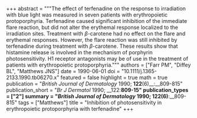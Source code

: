 +++
abstract = """The effect of terfenadine on the response to irradiation with blue light was measured in seven patients with erythropoietic protoporphyria. Terfenadine caused significant inhibition of the immediate flare reaction, but did not alter the erythemal response localized to the irradiation sites. Treatment with $β$-carotene had no effect on the flare and erythemal responses. However, the flare reaction was still inhibited by terfenadine during treatment with $β$-carotene. These results show that histamine release is involved in the mechanism of porphyrin photosensitivity. H1 receptor antagonists may be of use in the treatment of patients with erythropoietic protoporphyria."""
authors = ["Farr PM", "Diffey BL", "Matthews JNS"]
date = 1990-06-01
doi = "10.1111/j.1365-2133.1990.tb06270.x"
featured = false
highlight = true
math = true
publication = "*British Journal of Dermatology* 1990; __122__(6)__:__809-815"
publication_short = "*Br J Dermatol* 1990; __122:__809-15"
publication_types = ["2"]
summary = "*British Journal of Dermatology* 1990; __122__(6)__:__809-815"
tags = ["Matthews"]
title = "Inhibition of photosensitivity in erythropoietic protoporphyria with terfenadine"
+++
